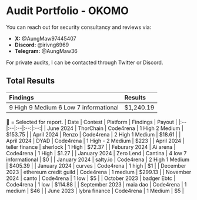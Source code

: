 # Audit Portfolio - OKOMO

You can reach out for security consultancy and reviews via:

- **X:** @AungMaw97445407
- **Discord:** @irivng6969
- **Telegram:** @AungMaw36

For private audits, I can be contacted through Twitter or Discord. 

## Total Results


| Findings             | Results    | 
|:-------------------|:-------------|
| 9 High 9 Medium 6 Low 7 informational | $1,240.19 |

🥇 = Selected for report.
| Date | Contest | Platform | Findings | Payout |
|:--|:--|:--|:--:|:--:|
| June 2024 | ThorChain | Code4rena | 1 High 2 Medium | $153.75 |
| April 2024 | Renzo | Code4rena | 2 High 1 Medium | $18.61 |
| April 2024 | DYAD | Code4rena | 1 High - 2 Medium | $223 |
| April 2024 | teller finance | sherlock | 1 High | $72.37 |
| Feburary 2024 | Ai arena | Code4rena | 1 High | $1.27 |
| January 2024 | Zero Lend | Cantina | 4 low 7 informational | $0 |
| January 2024 | salty.io | Code4rena | 2 High 1 Medium | $405.39 |
| January 2024 | curves | Code4rena | 1 high | $1 |
| December 2023 | ethereum credit guild | Code4rena | 1 medium | $299.13 |
| November 2024 | canto | Code4rena | 1 low | $5 |
| October 2023 | badger Ebtc | Code4rena | 1 low | $114.88 |
| September 2023 | maia dao | Code4rena | 1 medium | $46 |
| June 2023 | lybra finance | Code4rena | 1 Medium | $5 |
